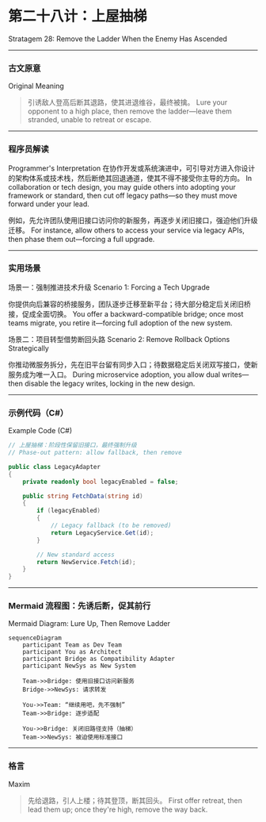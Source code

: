 # 第二十八计：上屋抽梯

Stratagem 28: Remove the Ladder When the Enemy Has Ascended

---

### 古文原意

Original Meaning

> 引诱敌人登高后断其退路，使其进退维谷，最终被擒。
> Lure your opponent to a high place, then remove the ladder—leave them stranded, unable to retreat or escape.

---

### 程序员解读

Programmer's Interpretation
在协作开发或系统演进中，可引导对方进入你设计的架构体系或技术栈，然后断绝其回退通道，使其不得不接受你主导的方向。
In collaboration or tech design, you may guide others into adopting your framework or standard, then cut off legacy paths—so they must move forward under your lead.

例如，先允许团队使用旧接口访问你的新服务，再逐步关闭旧接口，强迫他们升级迁移。
For instance, allow others to access your service via legacy APIs, then phase them out—forcing a full upgrade.

---

### 实用场景

场景一：强制推进技术升级
Scenario 1: Forcing a Tech Upgrade

你提供向后兼容的桥接服务，团队逐步迁移至新平台；待大部分稳定后关闭旧桥接，促成全面切换。
You offer a backward-compatible bridge; once most teams migrate, you retire it—forcing full adoption of the new system.

场景二：项目转型借势断回头路
Scenario 2: Remove Rollback Options Strategically

你推动微服务拆分，先在旧平台留有同步入口；待数据稳定后关闭双写接口，使新服务成为唯一入口。
During microservice adoption, you allow dual writes—then disable the legacy writes, locking in the new design.

---

### 示例代码（C#）

Example Code (C#)

```csharp
// 上屋抽梯：阶段性保留旧接口，最终强制升级
// Phase-out pattern: allow fallback, then remove

public class LegacyAdapter
{
    private readonly bool legacyEnabled = false;

    public string FetchData(string id)
    {
        if (legacyEnabled)
        {
            // Legacy fallback (to be removed)
            return LegacyService.Get(id);
        }

        // New standard access
        return NewService.Fetch(id);
    }
}
```

---

### Mermaid 流程图：先诱后断，促其前行

Mermaid Diagram: Lure Up, Then Remove Ladder

```mermaid
sequenceDiagram
    participant Team as Dev Team
    participant You as Architect
    participant Bridge as Compatibility Adapter
    participant NewSys as New System

    Team->>Bridge: 使用旧接口访问新服务  
    Bridge->>NewSys: 请求转发

    You->>Team: “继续用吧，先不强制”  
    Team->>Bridge: 逐步适配

    You->>Bridge: 关闭旧路径支持（抽梯）  
    Team->>NewSys: 被迫使用标准接口
```

---

### 格言

Maxim

> 先给退路，引人上楼；待其登顶，断其回头。
> First offer retreat, then lead them up; once they're high, remove the way back.
